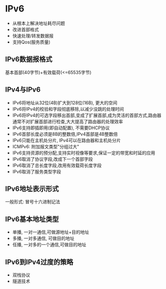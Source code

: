 # IPv6

- 从根本上解决地址耗尽问题
- 改进首部格式
- 快速处理/转发数据报
- 支持Qos(服务质量)

## IPv6数据报格式

基本首部(40字节)+有效载荷(<=65535字节)

## IPv4与IPv6

- IPv6将地址从32位(4B)扩大到128位(16B), 更大的空间
- IPv6将IPv4的校验和字段彻底移除,以减少没跳的处理时间
- IPv6将IPv4的可选字段移出首部,变成了扩展首部,成为灵活的首部方式,路由器通常不对扩展首部进行检查,大大提高了路由器的处理效率
- IPv6支持即插即用(即自动配置), 不需要DHCP协议
- IPv6首部长度必须是8B的整数倍,IPv4首部是4B整数倍
- IPv6只能在主机处分片, IPv4可以在路由器和主机处分片
- ICMPv6: 附加报文类型"分组过大"
- IPv6支持资源的预分配,支持实时视像等要求,保证一定的带宽和时延的应用
- IPv6取消了协议字段,改成下一个首部字段
- IPv6取消了总长度字段,改用有效载荷长度字段
- IPv6取消了服务类型字段

## IPv6地址表示形式

一般形式: 冒号十六进制记法

## IPv6基本地址类型

- 单播, 一对一通信,可做源地址+目的地址
- 多播, 一对多通信, 可做目的地址
- 任播, 一对多的一个通信,可做目的地址

## IPv6到IPv4过度的策略

- 双栈协议
- 隧道技术
